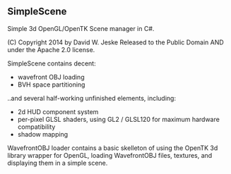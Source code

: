 SimpleScene
-----------

Simple 3d OpenGL/OpenTK Scene manager in C#. 

(C) Copyright 2014 by David W. Jeske
Released to the Public Domain AND under the Apache 2.0 license.

SimpleScene contains decent:

- wavefront OBJ loading
- BVH space partitioning

..and several half-working unfinished elements, including:

- 2d HUD component system
- per-pixel GLSL shaders, using GL2 / GLSL120 for maximum hardware compatibility
- shadow mapping
 
WavefrontOBJ loader contains a basic skelleton of using the OpenTK 3d library wrapper for OpenGL, 
loading WavefrontOBJ files, textures, and displaying them in a simple scene. 

